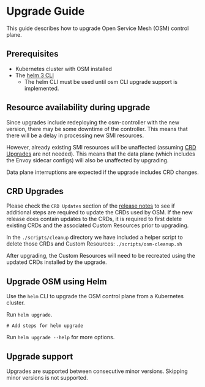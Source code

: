 # Upgrade Guide

This guide describes how to upgrade Open Service Mesh (OSM) control plane.

## Prerequisites
- Kubernetes cluster with OSM installed
- The [helm 3 CLI](https://helm.sh/docs/intro/install/) 
  - The helm CLI must be used until osm CLI upgrade support is implemented.

## Resource availability during upgrade
Since upgrades include redeploying the osm-controller with the new version, there may be some downtime of the controller. This means that there will be a delay in processing new SMI resources. 

However, already existing SMI resources will be unaffected (assuming [CRD Upgrades](#CRD-Upgrades) are not needed). This means that the data plane (which includes the Envoy sidecar configs) will also be unaffected by upgrading. 

Data plane interruptions are expected if the upgrade includes CRD changes.

## CRD Upgrades
Please check the `CRD Updates` section of the [release notes](https://github.com/openservicemesh/osm/releases) to see if additional steps are required to update the CRDs used by OSM. If the new release does contain updates to the CRDs, it is required to first delete existing CRDs and the associated Custom Resources prior to upgrading.

In the `./scripts/cleanup` directory we have included a helper script to delete those CRDs and Custom Resources: `./scripts/osm-cleanup.sh`

After upgrading, the Custom Resources will need to be recreated using the updated CRDs installed by the upgrade.

## Upgrade OSM using Helm
Use the `helm` CLI to upgrade the OSM control plane from a Kubernetes cluster.

Run `helm upgrade`. 
```console
# Add steps for helm upgrade
```

Run `helm upgrade --help` for more options.

## Upgrade support
Upgrades are supported between consecutive minor versions. Skipping minor versions is not supported.

